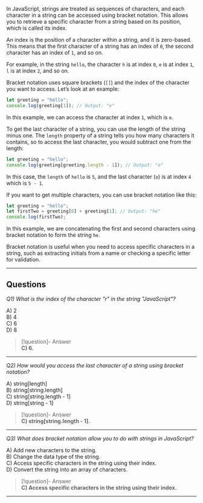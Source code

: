 In JavaScript, strings are treated as sequences of characters, and each character in a string can be accessed using bracket notation. This allows you to retrieve a specific character from a string based on its position, which is called its index.

An index is the position of a character within a string, and it is zero-based. This means that the first character of a string has an index of `0`, the second character has an index of `1`, and so on.

For example, in the string `hello`, the character `h` is at index `0`, `e` is at index `1`, `l` is at index `2`, and so on.

Bracket notation uses square brackets (`[]`) and the index of the character you want to access. Let’s look at an example:

```js
let greeting = "hello";
console.log(greeting[1]); // Output: "e"
```

In this example, we can access the character at index `1`, which is `e`.

To get the last character of a string, you can use the length of the string minus one. The `length` property of a string tells you how many characters it contains, so to access the last character, you would subtract one from the length:

```js
let greeting = "hello";
console.log(greeting[greeting.length - 1]); // Output: "o"
```

In this case, the `length` of `hello` is `5`, and the last character (`o`) is at index `4` which is `5 - 1`.

If you want to get multiple characters, you can use bracket notation like this:

```js
let greeting = "hello";
let firstTwo = greeting[0] + greeting[1]; // Output: "he"
console.log(firstTwo);
```

In this example, we are concatenating the first and second characters using bracket notation to form the string `he`.

Bracket notation is useful when you need to access specific characters in a string, such as extracting initials from a name or checking a specific letter for validation.

---
## Questions

*Q1) What is the index of the character "r" in the string "JavaScript"?*

A) 2  
B) 4  
C) 6  
D) 8  

> [!question]- Answer  
> **C) 6.**  

---

*Q2) How would you access the last character of a string using bracket notation?*

A) string[length]  
B) string[string.length]  
C) string[string.length - 1]  
D) string[string - 1]  

> [!question]- Answer  
> **C) string[string.length - 1].**  

---

*Q3) What does bracket notation allow you to do with strings in JavaScript?*

A) Add new characters to the string.  
B) Change the data type of the string.  
C) Access specific characters in the string using their index.  
D) Convert the string into an array of characters.  

> [!question]- Answer  
> **C) Access specific characters in the string using their index.**  

---